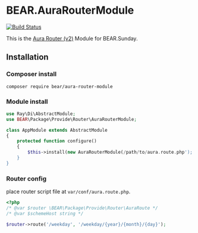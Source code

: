 # BEAR.AuraRouterModule

[![Build Status](https://travis-ci.org/bearsunday/BEAR.AuraRouterModule.svg?branch=1.x)](https://travis-ci.org/bearsunday/BEAR.AuraRouterModule)

This is the [Aura Router (v2)](https://github.com/auraphp/Aura.Router/tree/2.x) Module for BEAR.Sunday.


## Installation

### Composer install

```
composer require bear/aura-router-module
```

### Module install

```php
use Ray\Di\AbstractModule;
use BEAR\Package\Provide\Router\AuraRouterModule;

class AppModule extends AbstractModule
{
    protected function configure()
    {
        $this->install(new AuraRouterModule(/path/to/aura.route.php');
    }
}
```

### Router config

place router script file at `var/conf/aura.route.php`.

```php
<?php
/* @var $router \BEAR\Package\Provide\Router\AuraRoute */
/* @var $schemeHost string */

$router->route('/weekday', '/weekday/{year}/{month}/{day}');
```
